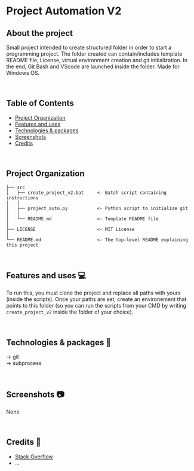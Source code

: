 <!---
LABELS

[![alex6970 - ProjectAutomationV2](https://img.shields.io/static/v1?label=alex6970&message=project_automation_v2&color=blueviolet&logo=github)](https://github.com/alex6970/project_automation_v2 "Go to GitHub repo")
[![License](https://img.shields.io/badge/License-MIT-blueviolet)](#license)
[![GitHub commits](https://badgen.net/github/commits/alex6970/project_automation_v2)]()  
[![GitHub watchers](https://img.shields.io/github/watchers/alex6970/project_automation_v2.svg?style=social&label=Watchers&maxAge=2592000)]()

-->


# Project Automation V2


## About the project

Small project intended to create structured folder in order to start a programming project. The folder created can contain/includes template README file, License, virtual environment creation and git initialization. In the end, Git Bash and VScode are launched inside the folder.
Made for Windows OS.

<br>



## Table of Contents

- [Project Organization](#project-organization)
- [Features and uses](#features-and-uses-)
- [Technologies & packages](#technologies--packages-)
- [Screenshots](#screenshots-)
- [Credits](#credits-)

<br>



## Project Organization


    ├── src
    │   ├── create_project_v2.bat     <- Batch script containing instructions
    │   │
    │   ├── project_auto.py           <- Python script to initialize git
    │   │
    │   └── README.md                 <- Template README file
    │
    ├── LICENSE                       <- MIT License
    │
    └── README.md                     <- The top-level README explaining this project

<br>



## Features and uses 💻

To run this, you must clone the project and replace all paths with yours (inside the scripts). Once your paths are set, create an environement that points to this folder (so you can run the scripts from your CMD by writing `create_project_v2` inside the folder of your choice).

<br>



## Technologies & packages 🔧

&rarr; git  
&rarr; subprocess
<!---
or `pip freeze > requirements.txt`
-->



<br>


## Screenshots 📷

None

<br>

## Credits 🤝

- [Stack Overflow](https://stackoverflow.com/)
- ...
